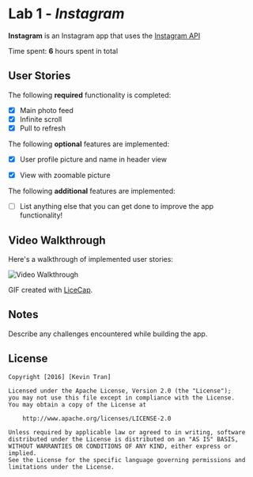 # Lab 1 - *Instagram*

**Instagram** is an Instagram app that uses the [Instagram API](https://api.instagram.com/v1/media/popular?client_id=e05c462ebd86446ea48a5af73769b602)

Time spent: **6** hours spent in total

## User Stories

The following **required** functionality is completed:

- [x] Main photo feed
- [x] Infinite scroll
- [x] Pull to refresh

The following **optional** features are implemented:

- [x] User profile picture and name in header view
- [x] View with zoomable picture


The following **additional** features are implemented:

- [ ] List anything else that you can get done to improve the app functionality!


## Video Walkthrough 

Here's a walkthrough of implemented user stories:

<img src='http://i.imgur.com/NVTYi7p.gif' title='Video Walkthrough' width='' alt='Video Walkthrough' />

GIF created with [LiceCap](http://www.cockos.com/licecap/).

## Notes

Describe any challenges encountered while building the app.

## License

    Copyright [2016] [Kevin Tran]

    Licensed under the Apache License, Version 2.0 (the "License");
    you may not use this file except in compliance with the License.
    You may obtain a copy of the License at

        http://www.apache.org/licenses/LICENSE-2.0

    Unless required by applicable law or agreed to in writing, software
    distributed under the License is distributed on an "AS IS" BASIS,
    WITHOUT WARRANTIES OR CONDITIONS OF ANY KIND, either express or implied.
    See the License for the specific language governing permissions and
    limitations under the License.

